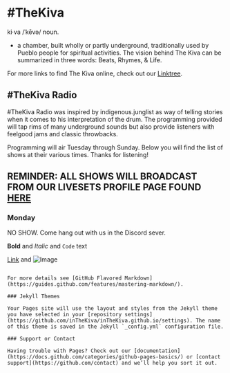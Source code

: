 # #TheKiva

ki·va /ˈkēvə/
noun.
- a chamber, built wholly or partly underground, traditionally used by Pueblo people for spiritual activities.
The vision behind The Kiva can be summarized in three words: Beats, Rhymes, & Life.

For more links to find The Kiva online, check out our [Linktree](https://linktr.ee/TheKiva).


## #TheKiva Radio

#TheKiva Radio was inspired by indigenous.junglist as way of telling stories when it comes to his interpretation of the drum. The programming provided will tap rims of many underground sounds but also provide listeners with feelgood jams and classic throwbacks.

Programming will air Tuesday through Sunday. Below you will find the list of shows at their various times. Thanks for listening!


## REMINDER: ALL SHOWS WILL BROADCAST FROM OUR LIVESETS PROFILE PAGE FOUND [HERE](https://livesets.com/the-kiva/live)

### Monday

NO SHOW. Come hang out with us in the Discord sever.

**Bold** and _Italic_ and `Code` text

[Link](url) and ![Image](src)
```

For more details see [GitHub Flavored Markdown](https://guides.github.com/features/mastering-markdown/).

### Jekyll Themes

Your Pages site will use the layout and styles from the Jekyll theme you have selected in your [repository settings](https://github.com/inTheKiva/inTheKiva.github.io/settings). The name of this theme is saved in the Jekyll `_config.yml` configuration file.

### Support or Contact

Having trouble with Pages? Check out our [documentation](https://docs.github.com/categories/github-pages-basics/) or [contact support](https://github.com/contact) and we’ll help you sort it out.
